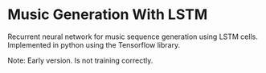 # Music Generation With LSTM
Recurrent neural network for music sequence generation using LSTM cells. Implemented in python using the Tensorflow library.

Note: Early version. Is not training correctly.
